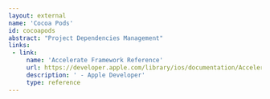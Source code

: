 ```yaml
---
layout: external
name: 'Cocoa Pods'
id: cocoapods
abstract: "Project Dependencies Management"
links:
 - link:
     name: 'Accelerate Framework Reference'
     url: https://developer.apple.com/library/ios/documentation/Accelerate/Reference/AccelerateFWRef/index.html
     description: ' - Apple Developer'
     type: reference
---
```


